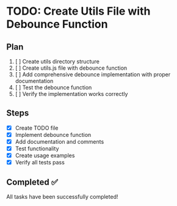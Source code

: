 # TODO: Create Utils File with Debounce Function

## Plan
1. [ ] Create utils directory structure
2. [ ] Create utils.js file with debounce function
3. [ ] Add comprehensive debounce implementation with proper documentation
4. [ ] Test the debounce function
5. [ ] Verify the implementation works correctly

## Steps
- [x] Create TODO file
- [x] Implement debounce function
- [x] Add documentation and comments
- [x] Test functionality
- [x] Create usage examples
- [x] Verify all tests pass

## Completed ✅
All tasks have been successfully completed!
